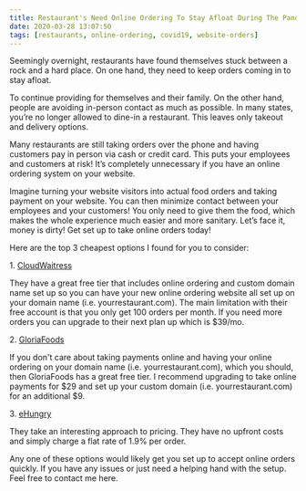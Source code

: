 ```yaml
---
title: Restaurant's Need Online Ordering To Stay Afloat During The Pandemic
date: 2020-03-28 13:07:50
tags: [restaurants, online-ordering, covid19, website-orders]
---
```


Seemingly overnight, restaurants have found themselves stuck between a rock and a hard place. On one hand, they need to keep orders coming in to stay afloat.

To continue providing for themselves and their family. On the other hand, people are avoiding in-person contact as much as possible. In many states, you’re no longer allowed to dine-in a restaurant. This leaves only takeout and delivery options.

Many restaurants are still taking orders over the phone and having customers pay in person via cash or credit card. This puts your employees and customers at risk! It’s completely unnecessary if you have an online ordering system on your website.

Imagine turning your website visitors into actual food orders and taking payment on your website. You can then minimize contact between your employees and your customers! You only need to give them the food, which makes the whole experience much easier and more sanitary. Let’s face it, money is dirty! Get set up to take online orders today!

Here are the top 3 cheapest options I found for you to consider:

1\. [CloudWaitress][1]

They have a great free tier that includes online ordering and custom domain name set up so you can have your new online ordering website all set up on your domain name (i.e. yourrestaurant.com). The main limitation with their free account is that you only get 100 orders per month. If you need more orders you can upgrade to their next plan up which is $39/mo.

2\. [GloriaFoods][2]

If you don't care about taking payments online and having your online ordering on your domain name (i.e. yourrestaurant.com), which you should, then GloriaFoods has a great free tier. I recommend upgrading to take online payments for $29 and set up your custom domain (i.e. yourrestaurant.com) for an additional $9.

3\. [eHungry][3]

They take an interesting approach to pricing. They have no upfront costs and simply charge a flat rate of 1.9% per order.

Any one of these options would likely get you set up to accept online orders quickly. If you have any issues or just need a helping hand with the setup. Feel free to contact me here.

[1]: https://www.cloudwaitress.com/
[2]: https://www.gloriafood.com/
[3]: https://www.ehungry.com/